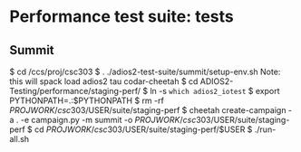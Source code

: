 # Performance test suite: tests

## Summit

$ cd /ccs/proj/csc303
$ . ./adios2-test-suite/summit/setup-env.sh 
Note: this will  spack load adios2 tau codar-cheetah
$ cd ADIOS2-Testing/performance/staging-perf/
$ ln -s `which adios2_iotest`
$ export PYTHONPATH=.:$PYTHONPATH
$ rm -rf  $PROJWORK/csc303/$USER/suite/staging-perf
$ cheetah create-campaign -a . -e campaign.py -m summit -o $PROJWORK/csc303/$USER/suite/staging-perf
$ cd $PROJWORK/csc303/$USER/suite/staging-perf/$USER
$ ./run-all.sh

